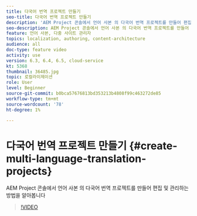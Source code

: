 ```yaml
---
title: 다국어 번역 프로젝트 만들기
seo-title: 다국어 번역 프로젝트 만들기
description: 'AEM Project 콘솔에서 언어 사본 의 다국어 번역 프로젝트를 만들어 편집 및 관리하는 방법을 알아봅니다 '
seo-description: AEM Project 콘솔에서 언어 사본 의 다국어 번역 프로젝트를 만들어 편집 및 관리하는 방법을 알아봅니다
feature: 언어 사본, 다중 사이트 관리자
topics: localization, authoring, content-architecture
audience: all
doc-type: feature video
activity: use
version: 6.3, 6.4, 6.5, cloud-service
kt: 5368
thumbnail: 36485.jpg
topic: 로컬라이제이션
role: User
level: Beginner
source-git-commit: b0bca57676813bd353213b4808f99c463272de85
workflow-type: tm+mt
source-wordcount: '78'
ht-degree: 1%

---
```



# 다국어 번역 프로젝트 만들기 {#create-multi-language-translation-projects}

AEM Project 콘솔에서 언어 사본 의 다국어 번역 프로젝트를 만들어 편집 및 관리하는 방법을 알아봅니다

>[!VIDEO](https://video.tv.adobe.com/v/36485?quality=12&learn=on)
